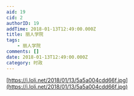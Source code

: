 ```yaml
---
aid: 19
cid: 2
authorID: 19
addTime: 2018-01-13T12:49:00.000Z
title: 丽人学院
tags:
    - 丽人学院
comments: []
date: 2018-01-13T12:49:00.000Z
category: 时政
---
```


[https://i.loli.net/2018/01/13/5a5a004cdd66f.jpg](https://i.loli.net/2018/01/13/5a5a004cdd66f.jpg)

